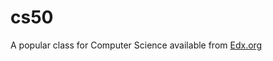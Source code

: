 <h1>cs50</h1>

<p><p>A popular class for Computer Science available from <a href="https://edx.org/">Edx.org</a></p>